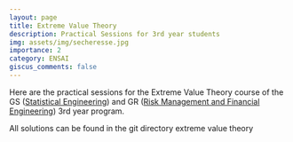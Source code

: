 ```yaml
---
layout: page
title: Extreme Value Theory
description: Practical Sessions for 3rd year students
img: assets/img/secheresse.jpg
importance: 2
category: ENSAI
giscus_comments: false
---
```


Here are the practical sessions for the Extreme Value Theory course of the GS (<a href='https://ensai.fr/apres-lensai/les-metiers-de-la-data-2/lindustrie-et-les-reseaux/'>Statistical Engineering</a>) and GR (<a href='https://ensai.fr/apres-lensai/les-metiers-de-la-data-2/la-gestion-des-risques-et-lingenierie-financiere/'>Risk Management and Financial Engineering</a>) 3rd year program.

All solutions can be found in the git directory extreme value theory


